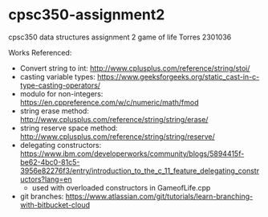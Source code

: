 # cpsc350-assignment2
cpsc350 data structures assignment 2 game of life
Torres 2301036

Works Referenced:
- Convert string to int: http://www.cplusplus.com/reference/string/stoi/
- casting variable types: https://www.geeksforgeeks.org/static_cast-in-c-type-casting-operators/
- modulo for non-integers: https://en.cppreference.com/w/c/numeric/math/fmod
- string erase method: http://www.cplusplus.com/reference/string/string/erase/
- string reserve space method: http://www.cplusplus.com/reference/string/string/reserve/
- delegating constructors: https://www.ibm.com/developerworks/community/blogs/5894415f-be62-4bc0-81c5-3956e82276f3/entry/introduction_to_the_c_11_feature_delegating_constructors?lang=en
	- used with overloaded constructors in GameofLife.cpp
- git branches: https://www.atlassian.com/git/tutorials/learn-branching-with-bitbucket-cloud
